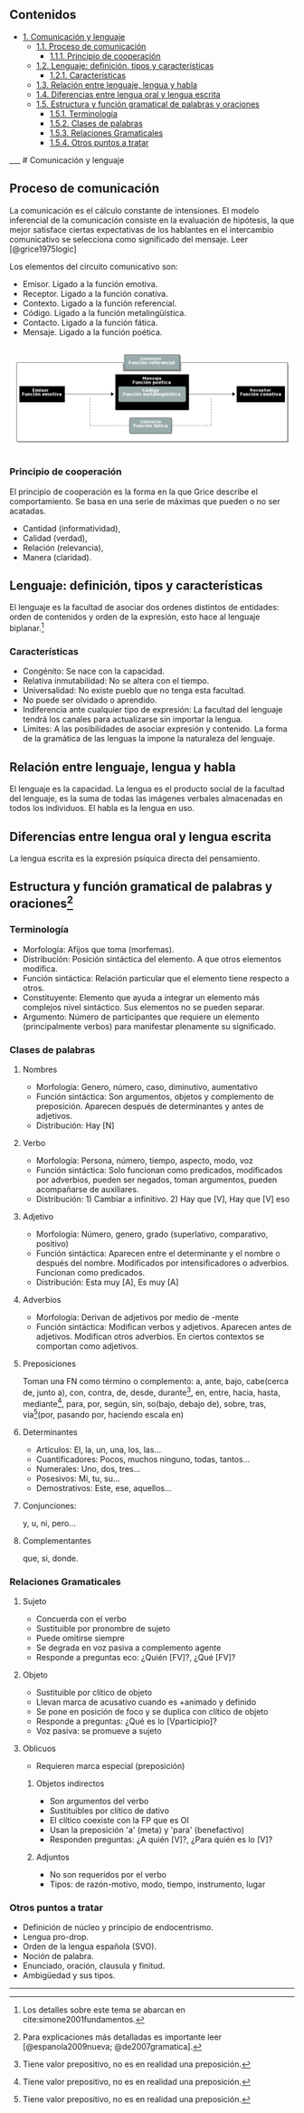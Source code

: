 <div id="table-of-contents">
<h2>Contenidos</h2>
<div id="text-table-of-contents">
<ul>
<li><a href="#sec-1">1. Comunicación y lenguaje</a>
<ul>
<li><a href="#sec-1-1">1.1. Proceso de comunicación</a>
<ul>
<li><a href="#sec-1-1-1">1.1.1. Principio de cooperación</a></li>
</ul>
</li>
<li><a href="#sec-1-2">1.2. Lenguaje: definición, tipos y características</a>
<ul>
<li><a href="#sec-1-2-1">1.2.1. Características</a></li>
</ul>
</li>
<li><a href="#sec-1-3">1.3. Relación entre lenguaje, lengua y habla</a></li>
<li><a href="#sec-1-4">1.4. Diferencias entre lengua oral y lengua escrita</a></li>
<li><a href="#sec-1-5">1.5. Estructura y función gramatical de palabras y oraciones</a>
<ul>
<li><a href="#sec-1-5-1">1.5.1. Terminología</a></li>
<li><a href="#sec-1-5-2">1.5.2. Clases de palabras</a></li>
<li><a href="#sec-1-5-3">1.5.3. Relaciones Gramaticales</a></li>
<li><a href="#sec-1-5-4">1.5.4. Otros puntos a tratar</a></li>
</ul>
</li>
</ul>
</li>
</ul>
</div>
</div>
___
# Comunicación y lenguaje<a id="sec-1" name="sec-1"></a>

## Proceso de comunicación<a id="sec-1-1" name="sec-1-1"></a>

La comunicación es el cálculo constante de intensiones. El modelo inferencial de la comunicación
consiste en  la evaluación  de hipótesis,  la que  mejor satisface  ciertas expectativas  de los
hablantes  en el  intercambio  comunicativo se  selecciona como  significado  del mensaje.  Leer
[@grice1975logic]

Los elementos del circuito comunicativo son:
- Emisor. Ligado a la función emotiva.
- Receptor. Ligado a la función conativa.
- Contexto. Ligado a la función referencial.
- Código. Ligado a la función metalingüística.
- Contacto. Ligado a la función fática.
- Mensaje. Ligado a la función poética.

![img](../im/circuito.png)

### Principio de cooperación<a id="sec-1-1-1" name="sec-1-1-1"></a>

El principio de cooperación  es la forma en la que Grice describe  el comportamiento. Se basa en
una serie de máximas que pueden o no ser acatadas.

- Cantidad (informatividad),
- Calidad (verdad),
- Relación (relevancia),
- Manera (claridad).

## Lenguaje: definición, tipos y características<a id="sec-1-2" name="sec-1-2"></a>

El lenguaje es la facultad de asociar dos  ordenes distintos de entidades: orden de contenidos y
orden de la expresión,  esto hace al lenguaje biplanar.[^1]

### Características<a id="sec-1-2-1" name="sec-1-2-1"></a>

- Congénito: Se nace con la capacidad.
- Relativa inmutabilidad: No se altera con el tiempo.
- Universalidad: No existe pueblo que no tenga esta facultad.
- No puede ser olvidado o aprendido.
- Indiferencia  ante cualquier tipo  de expresión: La facultad  del lenguaje tendrá  los canales
  para actualizarse sin importar la lengua.
- Límites: A las posibilidades de asociar expresión y contenido. La forma de la gramática de las
  lenguas la impone la naturaleza del lenguaje.

## Relación entre lenguaje, lengua y habla<a id="sec-1-3" name="sec-1-3"></a>

El lenguaje es la capacidad. La lengua es el  producto social de la facultad del lenguaje, es la
suma de todas las  imágenes verbales almacenadas en todos los individuos. El  habla es la lengua
en uso.

## Diferencias entre lengua oral y lengua escrita<a id="sec-1-4" name="sec-1-4"></a>

La lengua escrita es la expresión psíquica directa del pensamiento.

## Estructura y función gramatical de palabras y oraciones<a id="sec-1-5" name="sec-1-5"></a>[^2]

### Terminología<a id="sec-1-5-1" name="sec-1-5-1"></a>

- Morfología: Afijos que toma (morfemas).
- Distribución: Posición sintáctica del elemento. A que otros elementos modifica.
- Función sintáctica: Relación particular que el elemento tiene respecto a otros.
- Constituyente: Elemento que  ayuda a integrar un elemento más  complejos nivel sintáctico. Sus
  elementos no se pueden separar.
- Argumento: Número  de participantes  que requiere  un elemento  (principalmente verbos)  para
  manifestar plenamente su significado.

### Clases de palabras<a id="sec-1-5-2" name="sec-1-5-2"></a>

1.  Nombres

    - Morfología: Genero, número, caso, diminutivo, aumentativo
    - Función sintáctica: Son argumentos, objetos y  complemento de preposición. Aparecen después de
      determinantes y antes de adjetivos.
    - Distribución: Hay [N]

2.  Verbo

    - Morfología: Persona, número, tiempo, aspecto, modo, voz
    - Función  sintáctica: Solo  funcionan como  predicados, modificados  por adverbios,  pueden ser
      negados, toman argumentos, pueden acompañarse de auxiliares.
    - Distribución: 1) Cambiar a infinitivo. 2) Hay que [V], Hay que [V] eso

3.  Adjetivo

    - Morfología: Número, genero, grado (superlativo, comparativo, positivo)
    - Función  sintáctica:   Aparecen  entre  el  determinante  y  el   nombre  o  después  del
      nombre. Modificados por intensificadores o adverbios. Funcionan como predicados.
    - Distribución: Esta muy [A], Es muy [A]

4.  Adverbios

    - Morfología: Derivan de adjetivos por medio de -mente
    - Función sintáctica:  Modifican verbos y adjetivos. Aparecen antes  de adjetivos. Modifican
      otros adverbios. En ciertos contextos se comportan como adjetivos.

5.  Preposiciones

    Toman una FN  como término o complemento: a,  ante, bajo, cabe(cerca de, junto  a), con, contra,
    de, desde,  durante[^3], en, entre,  hacia, hasta, mediante[^4],  para, por, según,  sin, so(bajo,
    debajo de), sobre, tras, vía[^5](por, pasando por, haciendo escala en)

6.  Determinantes

    - Artículos: El, la, un, una, los, las...
    - Cuantificadores: Pocos, muchos ninguno, todas, tantos...
    - Numerales: Uno, dos, tres...
    - Posesivos: Mi, tu, su...
    - Demostrativos: Este, ese, aquellos...

7.  Conjunciones:

    y, u, ni, pero...

8.  Complementantes

    que, si, donde.

### Relaciones Gramaticales<a id="sec-1-5-3" name="sec-1-5-3"></a>

1.  Sujeto

    - Concuerda con el verbo
    - Sustituible por pronombre de sujeto
    - Puede omitirse siempre
    - Se degrada en voz pasiva a complemento agente
    - Responde a preguntas eco: ¿Quién [FV]?, ¿Qué [FV]?

2.  Objeto

    - Sustituible por clítico de objeto
    - Llevan marca de acusativo cuando es +animado y definido
    - Se pone en posición de foco y se duplica con clítico de objeto
    - Responde a preguntas: ¿Qué es lo [Vparticipio]?
    - Voz pasiva: se promueve a sujeto

3.  Oblicuos

    - Requieren marca especial (preposición)
    
    1.  Objetos indirectos
    
        - Son argumentos del verbo
        - Sustituibles por clítico de dativo
        - El clítico coexiste con la FP que es OI
        - Usan la preposición 'a' (meta) y 'para' (benefactivo)
        - Responden  preguntas: ¿A quién [V]?, ¿Para quién es lo [V]?
    
    2.  Adjuntos
    
        - No son requeridos por el verbo
        - Tipos: de razón-motivo, modo, tiempo, instrumento, lugar

### Otros puntos a tratar<a id="sec-1-5-4" name="sec-1-5-4"></a>

- Definición de núcleo y principio de endocentrismo.
- Lengua pro-drop.
- Orden de la lengua española (SVO).
- Noción de palabra.
- Enunciado, oración, clausula y finitud.
- Ambigüedad y sus tipos.
___
[^1]: Los detalles sobre este tema se abarcan en cite:simone2001fundamentos.

[^2]: Para explicaciones más detalladas es importante leer [@espanola2009nueva; @de2007gramatica].

[^3]: Tiene valor prepositivo, no es en realidad una preposición.

[^4]: Tiene valor prepositivo, no es en realidad una preposición.

[^5]: Tiene valor prepositivo, no es en realidad una preposición.
